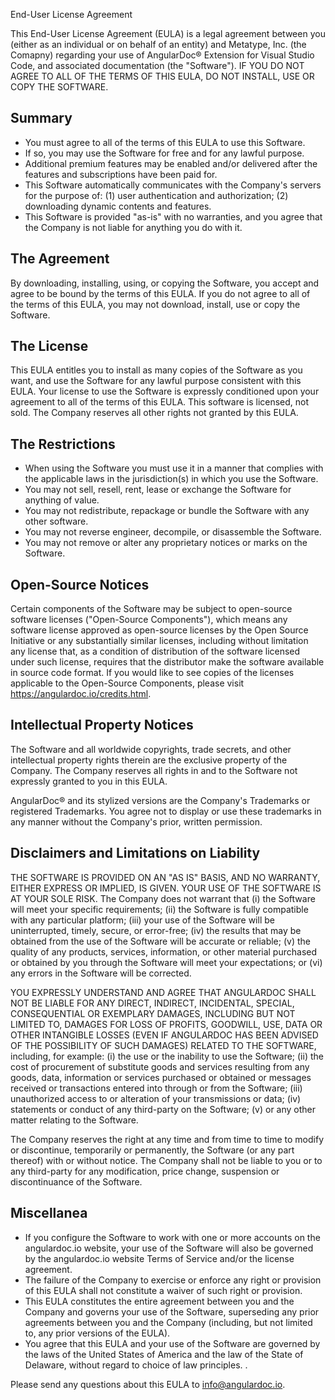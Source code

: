 End-User License Agreement

This End-User License Agreement (EULA) is a legal agreement between you (either as an individual or on behalf of an entity) and Metatype, Inc. (the Comapny) regarding your use of AngularDoc® Extension for Visual Studio Code, and associated documentation (the "Software"). 
IF YOU DO NOT AGREE TO ALL OF THE TERMS OF THIS EULA, DO NOT INSTALL, USE OR COPY THE SOFTWARE.

## Summary

- You must agree to all of the terms of this EULA to use this Software.
- If so, you may use the Software for free and for any lawful purpose.
- Additional premium features may be enabled and/or delivered after the features and subscriptions have been paid for.
- This Software automatically communicates with the Company's servers for the purpose of: (1) user authentication and authorization; (2) downloading dynamic contents and features. 
- This Software is provided "as-is" with no warranties, and you agree that the Company is not liable for anything you do with it.

## The Agreement

By downloading, installing, using, or copying the Software, you accept and agree to be bound by the terms of this EULA. 
If you do not agree to all of the terms of this EULA, you may not download, install, use or copy the Software.

## The License

This EULA entitles you to install as many copies of the Software as you want, and use the Software for any lawful purpose consistent with this EULA. 
Your license to use the Software is expressly conditioned upon your agreement to all of the terms of this EULA. 
This software is licensed, not sold. The Company reserves all other rights not granted by this EULA.

## The Restrictions

- When using the Software you must use it in a manner that complies with the applicable laws in the jurisdiction(s) in which you use the Software.
- You may not sell, resell, rent, lease or exchange the Software for anything of value.
- You may not redistribute, repackage or bundle the Software with any other software.
- You may not reverse engineer, decompile, or disassemble the Software.
- You may not remove or alter any proprietary notices or marks on the Software.

## Open-Source Notices

Certain components of the Software may be subject to open-source software licenses ("Open-Source Components"), which means any software license approved as open-source licenses by the Open Source Initiative or any substantially similar licenses, including without limitation any license that, as a condition of distribution of the software licensed under such license, requires that the distributor make the software available in source code format. If you would like to see copies of the licenses applicable to the Open-Source Components, please visit https://angulardoc.io/credits.html.

## Intellectual Property Notices

The Software and all worldwide copyrights, trade secrets, and other intellectual property rights therein are the exclusive property of the Company. The Company reserves all rights in and to the Software not expressly granted to you in this EULA.

AngularDoc® and its stylized versions are the Company's Trademarks or registered Trademarks. You agree not to display or use these trademarks in any manner without the Company's prior, written permission.

## Disclaimers and Limitations on Liability

THE SOFTWARE IS PROVIDED ON AN "AS IS" BASIS, AND NO WARRANTY, EITHER EXPRESS OR IMPLIED, IS GIVEN. YOUR USE OF THE SOFTWARE IS AT YOUR SOLE RISK. The Company does not warrant that (i) the Software will meet your specific requirements; (ii) the Software is fully compatible with any particular platform; (iii) your use of the Software will be uninterrupted, timely, secure, or error-free; (iv) the results that may be obtained from the use of the Software will be accurate or reliable; (v) the quality of any products, services, information, or other material purchased or obtained by you through the Software will meet your expectations; or (vi) any errors in the Software will be corrected.

YOU EXPRESSLY UNDERSTAND AND AGREE THAT ANGULARDOC SHALL NOT BE LIABLE FOR ANY DIRECT, INDIRECT, INCIDENTAL, SPECIAL, CONSEQUENTIAL OR EXEMPLARY DAMAGES, INCLUDING BUT NOT LIMITED TO, DAMAGES FOR LOSS OF PROFITS, GOODWILL, USE, DATA OR OTHER INTANGIBLE LOSSES (EVEN IF ANGULARDOC HAS BEEN ADVISED OF THE POSSIBILITY OF SUCH DAMAGES) RELATED TO THE SOFTWARE, including, for example: (i) the use or the inability to use the Software; (ii) the cost of procurement of substitute goods and services resulting from any goods, data, information or services purchased or obtained or messages received or transactions entered into through or from the Software; (iii) unauthorized access to or alteration of your transmissions or data; (iv) statements or conduct of any third-party on the Software; (v) or any other matter relating to the Software.

The Company reserves the right at any time and from time to time to modify or discontinue, temporarily or permanently, the Software (or any part thereof) with or without notice. The Company shall not be liable to you or to any third-party for any modification, price change, suspension or discontinuance of the Software.

## Miscellanea

- If you configure the Software to work with one or more accounts on the angulardoc.io website, your use of the Software will also be governed by the angulardoc.io website Terms of Service and/or the license agreement.
- The failure of the Company to exercise or enforce any right or provision of this EULA shall not constitute a waiver of such right or provision.
- This EULA constitutes the entire agreement between you and the Company and governs your use of the Software, superseding any prior agreements between you and the Company (including, but not limited to, any prior versions of the EULA).
- You agree that this EULA and your use of the Software are governed by the laws of the United States of America and the law of the State of Delaware, without regard to choice of law principles. .


Please send any questions about this EULA to info@angulardoc.io.




